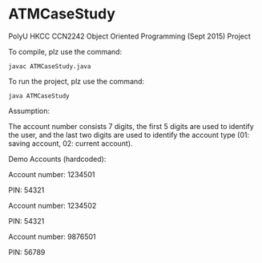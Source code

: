 # ATMCaseStudy
PolyU HKCC CCN2242 Object Oriented Programming (Sept 2015) Project

To compile, plz use the command:

`javac ATMCaseStudy.java`

To run the project, plz use the command:

`java ATMCaseStudy`

Assumption:

The account number consists 7 digits, the first 5 digits are used to identify the user, and the last two digits are used to identify the account type (01: saving account, 02: current account).

Demo Accounts (hardcoded):


Account number: 1234501

PIN: 54321

Account number: 1234502

PIN: 54321

Account number: 9876501

PIN: 56789


